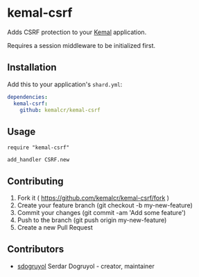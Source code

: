 # kemal-csrf

Adds CSRF protection to your [Kemal](http://kemalcr.com) application.

Requires a session middleware to be initialized first.

## Installation


Add this to your application's `shard.yml`:

```yaml
dependencies:
  kemal-csrf:
    github: kemalcr/kemal-csrf
```


## Usage


```crystal
require "kemal-csrf"

add_handler CSRF.new
```

## Contributing

1. Fork it ( https://github.com/kemalcr/kemal-csrf/fork )
2. Create your feature branch (git checkout -b my-new-feature)
3. Commit your changes (git commit -am 'Add some feature')
4. Push to the branch (git push origin my-new-feature)
5. Create a new Pull Request

## Contributors

- [sdogruyol](https://github.com/sdogruyol) Serdar Dogruyol - creator, maintainer
